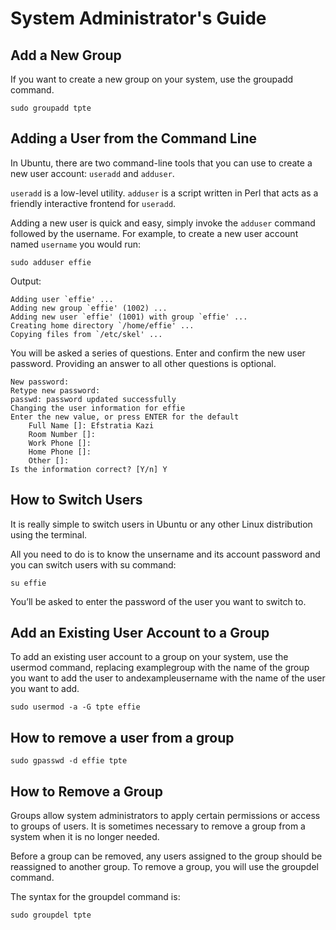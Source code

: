 # System Administrator's Guide

## Add a New Group

If you want to create a new group on your system, use the groupadd command.

```none
sudo groupadd tpte
```

## Adding a User from the Command Line

In Ubuntu, there are two command-line tools that you can use to create a new user account: `useradd` and `adduser`.

`useradd` is a low-level utility. `adduser` is a script written in Perl that acts as a friendly interactive frontend for `useradd`.

Adding a new user is quick and easy, simply invoke the `adduser` command followed by the username. For example, to create a new user account named `username` you would run:

```none
sudo adduser effie
```

Output:

```none
Adding user `effie' ...
Adding new group `effie' (1002) ...
Adding new user `effie' (1001) with group `effie' ...
Creating home directory `/home/effie' ...
Copying files from `/etc/skel' ...
```

You will be asked a series of questions. Enter and confirm the new user password. Providing an answer to all other questions is optional.

```none
New password: 
Retype new password: 
passwd: password updated successfully
Changing the user information for effie
Enter the new value, or press ENTER for the default
	Full Name []: Efstratia Kazi
	Room Number []: 
	Work Phone []: 
	Home Phone []: 
	Other []: 
Is the information correct? [Y/n] Y
```

## How to Switch Users

It is really simple to switch users in Ubuntu or any other Linux distribution using the terminal.

All you need to do is to know the unsername and its account password and you can switch users with su command:

```none
su effie
```

You’ll be asked to enter the password of the user you want to switch to.

## Add an Existing User Account to a Group

To add an existing user account to a group on your system, use the usermod command, replacing examplegroup with the name of the group you want to add the user to andexampleusername  with the name of the user you want to add.

```none
sudo usermod -a -G tpte effie
```

## How to remove a user from a group

```none
sudo gpasswd -d effie tpte
```

## How to Remove a Group

Groups allow system administrators to apply certain permissions or access to groups of users. It is sometimes necessary to remove a group from a system when it is no longer needed.

Before a group can be removed, any users assigned to the group should be reassigned to another group. To remove a group, you will use the groupdel command.

The syntax for the groupdel command is:

```none
sudo groupdel tpte
```
